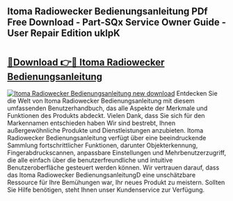 ## Itoma Radiowecker Bedienungsanleitung PDf Free Download - Part-SQx Service Owner Guide - User Repair Edition uklpK

# <h2><a href="http://df5mnu.blite.top/?on=Itoma+Radiowecker+Bedienungsanleitung">🔗Download 👉🔴 Itoma Radiowecker Bedienungsanleitung</a></h2>

[![Itoma Radiowecker Bedienungsanleitung new download](https://i.imgur.com/lujVjoI.png)](http://df5mnu.blite.top/?on=Itoma+Radiowecker+Bedienungsanleitung)
Entdecken Sie die Welt von Itoma Radiowecker Bedienungsanleitung mit diesem umfassenden Benutzerhandbuch, das alle Aspekte der Merkmale und Funktionen des Produkts abdeckt. Vielen Dank, dass Sie sich für den Markennamen entschieden haben Wir sind bestrebt, Ihnen außergewöhnliche Produkte und Dienstleistungen anzubieten. Itoma Radiowecker Bedienungsanleitung verfügt über eine beeindruckende Sammlung fortschrittlicher Funktionen, darunter Objekterkennung, Fingerabdruckscannen, anpassbare Einstellungen und Mehrbenutzerzugriff, die alle einfach über die benutzerfreundliche und intuitive Benutzeroberfläche gesteuert werden können. Wir vertrauen darauf, dass das Itoma Radiowecker BedienungsanleitungD eine unschätzbare Ressource für Ihre Bemühungen war, Ihr neues Produkt zu meistern. Sollten Sie Hilfe benötigen, steht Ihnen unser Kundenservice zur Verfügung.
